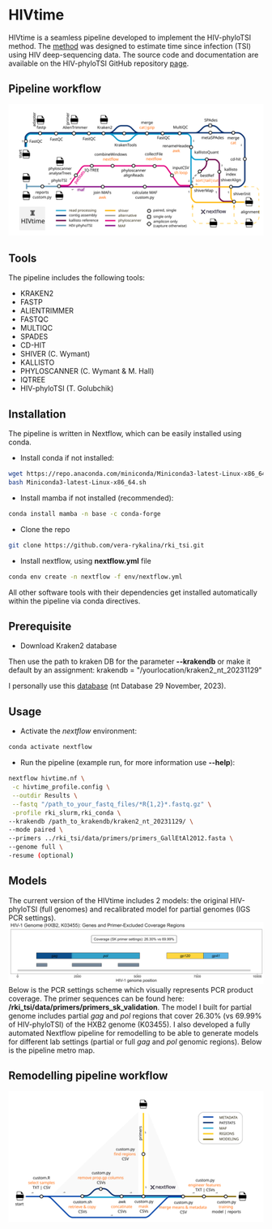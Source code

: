 # HIVtime
HIVtime is a seamless pipeline developed to implement the HIV-phyloTSI method. The [method](https://www.medrxiv.org/content/10.1101/2022.05.15.22275117v1) was designed to estimate time since infection (TSI) using HIV deep-sequencing data. The source code and documentation are available on the HIV-phyloTSI GitHub repository [page](https://github.com/BDI-pathogens/HIV-phyloTSI/tree/main).

## Pipeline workflow
![Plot](/images/images_svg/HIVtime.svg)

## Tools
The pipeline includes the following tools:
- KRAKEN2
- FASTP
- ALIENTRIMMER
- FASTQC
- MULTIQC
- SPADES
- CD-HIT
- SHIVER (C. Wymant)
- KALLISTO
- PHYLOSCANNER (C. Wymant & M. Hall)
- IQTREE
- HIV-phyloTSI (T. Golubchik)

## Installation
The pipeline is written in Nextflow, which can be easily installed using conda.

- Install conda if not installed:

```sh
wget https://repo.anaconda.com/miniconda/Miniconda3-latest-Linux-x86_64.sh
bash Miniconda3-latest-Linux-x86_64.sh
```

- Install mamba if not installed (recommended):

```sh
conda install mamba -n base -c conda-forge
```

- Clone the repo

```sh
git clone https://github.com/vera-rykalina/rki_tsi.git
```

- Install nextflow, using **nextflow.yml** file

```sh
conda env create -n nextflow -f env/nextflow.yml
```

All other software tools with their dependencies get installed automatically within the pipeline via conda directives. 

## Prerequisite
- Download Kraken2 database

Then use the path to kraken DB for the parameter **--krakendb** or make it default by an assignment: krakendb = "/yourlocation/kraken2_nt_20231129"

I personally use this [database](https://benlangmead.github.io/aws-indexes/k2) (nt Database 29 November, 2023).



## Usage
- Activate the *nextflow* environment:
```sh
conda activate nextflow
```
- Run the pipeline (example run, for more information use **--help**): 

```sh
nextflow hivtime.nf \
 -c hivtime_profile.config \
 --outdir Results \
 --fastq "/path_to_your_fastq_files/*R{1,2}*.fastq.gz" \
 -profile rki_slurm,rki_conda \
--krakendb /path_to_krakendb/kraken2_nt_20231129/ \
--mode paired \
--primers ../rki_tsi/data/primers/primers_GallEtAl2012.fasta \
--genome full \
-resume (optional)
```

## Models
The current version of the HIVtime includes 2 models: the original HIV-phyloTSI (full genomes) and recalibrated model for partial genomes (IGS PCR settings). 
![Plot](/images/hiv_genes_coverage_clipped.png)
Below is the PCR settings scheme which visually represents PCR product coverage. The primer sequences can be found here: **/rki_tsi/data/primers/primers_sk_validation**. The model I built for partial genome includes partial _gag_ and _pol_ regions that cover 26.30% (vs 69.99% of HIV-phyloTSI) of the HXB2 genome (K03455). 
I also developed a fully automated Nextflow pipeline for remodelling to be able to generate models for different lab settings (partial or full _gag_ and _pol_ genomic regions). Below is the pipeline metro map.

## Remodelling pipeline workflow
![Plot](/images/images_svg/retraining.svg)
